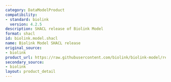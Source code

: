 ```yaml
---
category: DataModelProduct
compatibility:
- standard: biolink
  version: 4.2.5
description: SHACL release of Biolink Model
format: shacl
id: biolink.model.shacl
name: Biolink Model SHACL release
original_source:
- biolink
product_url: https://raw.githubusercontent.com/biolink/biolink-model/refs/heads/master/project/shacl/biolink_model.shacl.ttl
secondary_source:
- biolink
layout: product_detail
---
```

